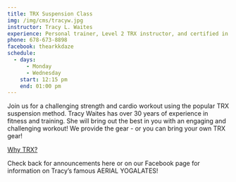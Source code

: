 ```yaml
---
title: TRX Suspension Class
img: /img/cms/tracyw.jpg
instructor: Tracy L. Waites
experience: Personal trainer, Level 2 TRX instructor, and certified in aerial yoga
phone: 678-673-8898
facebook: thearkkdaze
schedule:
  - days:
      - Monday
      - Wednesday
    start: 12:15 pm
    end: 01:00 pm
---
```

Join us for a challenging strength and cardio workout using the popular TRX suspension method. Tracy Waites has over 30 years of experience in fitness and training. She will bring out the best in you with an engaging and challenging workout! We provide the gear - or you can bring your own TRX gear!

[Why TRX?](https://www.trxtraining.com/why-trx)

Check back for announcements here or on our Facebook page for information on Tracy’s famous AERIAL YOGALATES!